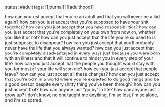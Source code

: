 status: #adult 
tags: [[journal]] [[adulthood]]

how can you just accept that you're an adult and that you will never be a kid again? how can you just accept that you're supposed to have your shit together? how can you just accept that you have responsibilities? how can you just accept that you're completely on your own from now on, whether you like it or not? how can you just accept that the life you're so used to is just supposed to disappear? how can you just accept that you'll probably never have the life that you always wanted? how can you just accept that you're completely disadvantaged in every ways just because you were born with an illness and that it will continue to hinder you in every step of your life? how can you just accept that the people you thought would stay with you for most of your life will soon die? how can you just accept that people leave? how can you just accept all these changes? how can you just accept that you're born in a world where you're expected to do good things and be a good person despite every shitty thing you've been through? how can you just accept that? how can anyone just "go by" in life? how can anyone just grow up? i don't know, no one taught me anything. i'm so lost, i'm so alone, and i'm so scared.